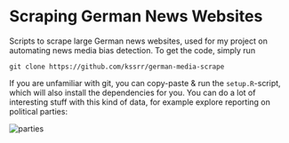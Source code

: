 # Scraping German News Websites

Scripts to scrape large German news websites, used for my project on automating news media bias detection. To get the code, simply run 

```
git clone https://github.com/kssrr/german-media-scrape
```

If you are unfamiliar with git, you can copy-paste & run the `setup.R`-script, which will also install the dependencies for you. You can do a lot of interesting stuff with this kind of data, for example explore reporting on political parties:

![parties](https://user-images.githubusercontent.com/121236725/210735810-199a5540-210b-47a2-bebd-ff79ad72d0c8.png)
